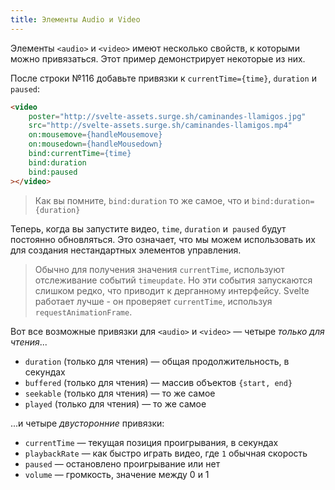 ```yaml
---
title: Элементы Audio и Video
---
```


Элементы `<audio>` и `<video>` имеют несколько свойств, к которыми можно привязаться. Этот пример демонстрирует некоторые из них.

После строки №116 добавьте привязки к `currentTime={time}`, `duration` и `paused`:

```html
<video
	poster="http://svelte-assets.surge.sh/caminandes-llamigos.jpg"
	src="http://svelte-assets.surge.sh/caminandes-llamigos.mp4"
	on:mousemove={handleMousemove}
	on:mousedown={handleMousedown}
	bind:currentTime={time}
	bind:duration
	bind:paused
></video>
```

> Как вы помните, `bind:duration` то же самое, что и `bind:duration={duration}`

Теперь, когда вы запустите видео, `time`, `duration` и` paused` будут постоянно обновляться. Это означает, что мы можем использовать их для создания нестандартных элементов управления.

> Обычно для получения значения `currentTime`, используют отслеживание событий `timeupdate`. Но эти события запускаются слишком редко, что приводит к дерганному интерфейсу. Svelte работает лучше - он проверяет `currentTime`, используя `requestAnimationFrame`.

Вот все возможные привязки для `<audio>` и `<video>` — четыре *только для чтения*...

* `duration` (только для чтения) — общая продолжительность, в секундах
* `buffered` (только для чтения) — массив объектов `{start, end}`
* `seekable` (только для чтения) — то же самое
* `played` (только для чтения) — то же самое

...и четыре *двусторонние* привязки:

* `currentTime` — текущая позиция проигрывания, в секундах
* `playbackRate` — как быстро играть видео, где `1` обычная скорость
* `paused` — остановлено проигрывание или нет
* `volume` — громкость, значение между 0 и 1